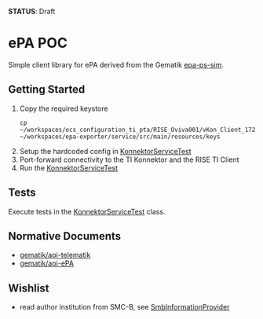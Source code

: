 **STATUS**: Draft

# ePA POC
Simple client library for ePA derived from the Gematik [epa-ps-sim](https://github.com/gematik/epa-ps-sim).

## Getting Started
1. Copy the required keystore
    ```shell
    cp ~/workspaces/ocs_configuration_ti_pta/RISE_Oviva001/vKon_Client_172.026.002.035.p12 ~/workspaces/epa-exporter/service/src/main/resources/keys
    ```
2. Setup the hardcoded config in [KonnektorServiceTest](./epa-poc/src/test/java/com/oviva/poc/KonnektorServiceTest.java)
3. Port-forward connectivity to the TI Konnektor and the RISE TI Client
4. Run the [KonnektorServiceTest](./epa-poc/src/test/java/com/oviva/poc/KonnektorServiceTest.java)

## Tests
Execute tests in the [KonnektorServiceTest](./epa-poc/src/test/java/com/oviva/poc/KonnektorServiceTest.java) class.

## Normative Documents
- [gematik/api-telematik](https://github.com/gematik/api-telematik/tree/OPB5)
- [gematik/api-ePA](https://github.com/gematik/api-ePA/tree/ePA-2.6)

## Wishlist
- read author institution from SMC-B, see [SmbInformationProvider](https://github.com/gematik/epa-ps-sim/blob/main/epa-ps-sim-lib/src/main/java/de/gematik/epa/konnektor/SmbInformationProvider.java)